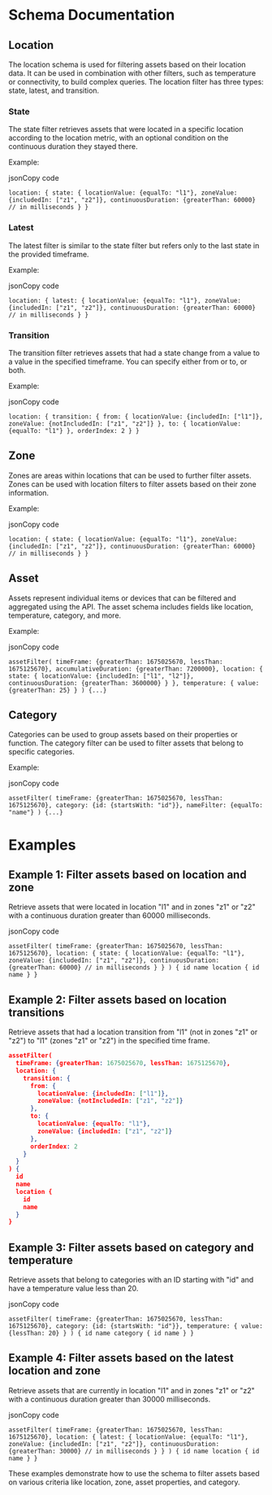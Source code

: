 Schema Documentation
====================

Location
--------

The location schema is used for filtering assets based on their location data. It can be used in combination with other filters, such as temperature or connectivity, to build complex queries. The location filter has three types: state, latest, and transition.

### State

The state filter retrieves assets that were located in a specific location according to the location metric, with an optional condition on the continuous duration they stayed there.

Example:

jsonCopy code

`location: {
state: {
locationValue: {equalTo: "l1"},
zoneValue: {includedIn: ["z1", "z2"]},
continuousDuration: {greaterThan: 60000} // in milliseconds
}
}`

### Latest

The latest filter is similar to the state filter but refers only to the last state in the provided timeframe.

Example:

jsonCopy code

`location: {
latest: {
locationValue: {equalTo: "l1"},
zoneValue: {includedIn: ["z1", "z2"]},
continuousDuration: {greaterThan: 60000} // in milliseconds
}
}`

### Transition

The transition filter retrieves assets that had a state change from a value to a value in the specified timeframe. You can specify either from or to, or both.

Example:

jsonCopy code

`location: {
transition: {
from: {
locationValue: {includedIn: ["l1"]},
zoneValue: {notIncludedIn: ["z1", "z2"]}
},
to: {
locationValue: {equalTo: "l1"}
},
orderIndex: 2
}
}`

Zone
----

Zones are areas within locations that can be used to further filter assets. Zones can be used with location filters to filter assets based on their zone information.

Example:

jsonCopy code

`location: {
state: {
locationValue: {equalTo: "l1"},
zoneValue: {includedIn: ["z1", "z2"]},
continuousDuration: {greaterThan: 60000} // in milliseconds
}
}`

Asset
-----

Assets represent individual items or devices that can be filtered and aggregated using the API. The asset schema includes fields like location, temperature, category, and more.

Example:

jsonCopy code

`assetFilter(
timeFrame: {greaterThan: 1675025670, lessThan: 1675125670},
accumulativeDuration: {greaterThan: 7200000},
location: {
state: {
locationValue: {includedIn: ["l1", "l2"]},
continuousDuration: {greaterThan: 3600000}
}
},
temperature: {
value: {greaterThan: 25}
}
) {...}`

Category
--------

Categories can be used to group assets based on their properties or function. The category filter can be used to filter assets that belong to specific categories.

Example:

jsonCopy code

`assetFilter(
timeFrame: {greaterThan: 1675025670, lessThan: 1675125670},
category: {id: {startsWith: "id"}},
nameFilter: {equalTo: "name"}
) {...}`

Examples
========

Example 1: Filter assets based on location and zone
---------------------------------------------------

Retrieve assets that were located in location "l1" and in zones "z1" or "z2" with a continuous duration greater than 60000 milliseconds.

jsonCopy code

`assetFilter(
timeFrame: {greaterThan: 1675025670, lessThan: 1675125670},
location: {
state: {
locationValue: {equalTo: "l1"},
zoneValue: {includedIn: ["z1", "z2"]},
continuousDuration: {greaterThan: 60000} // in milliseconds
}
}
) {
id
name
location {
id
name
}
}`

## Example 2: Filter assets based on location transitions

Retrieve assets that had a location transition from "l1" (not in zones "z1" or "z2") to "l1" (zones "z1" or "z2") in the specified time frame.

```json
assetFilter(
  timeFrame: {greaterThan: 1675025670, lessThan: 1675125670},
  location: {
    transition: {
      from: {
        locationValue: {includedIn: ["l1"]},
        zoneValue: {notIncludedIn: ["z1", "z2"]}
      },
      to: {
        locationValue: {equalTo: "l1"},
        zoneValue: {includedIn: ["z1", "z2"]}
      },
      orderIndex: 2
    }
  }
) {
  id
  name
  location {
    id
    name
  }
}
```

Example 3: Filter assets based on category and temperature
----------------------------------------------------------

Retrieve assets that belong to categories with an ID starting with "id" and have a temperature value less than 20.

jsonCopy code

`assetFilter(
  timeFrame: {greaterThan: 1675025670, lessThan: 1675125670},
  category: {id: {startsWith: "id"}},
  temperature: {
    value: {lessThan: 20}
  }
) {
  id
  name
  category {
    id
    name
  }
}`

Example 4: Filter assets based on the latest location and zone
--------------------------------------------------------------

Retrieve assets that are currently in location "l1" and in zones "z1" or "z2" with a continuous duration greater than 30000 milliseconds.

jsonCopy code

`assetFilter(
  timeFrame: {greaterThan: 1675025670, lessThan: 1675125670},
  location: {
    latest: {
      locationValue: {equalTo: "l1"},
      zoneValue: {includedIn: ["z1", "z2"]},
      continuousDuration: {greaterThan: 30000} // in milliseconds
    }
  }
) {
  id
  name
  location {
    id
    name
  }
}`

These examples demonstrate how to use the schema to filter assets based on various criteria like location, zone, asset properties, and category.






